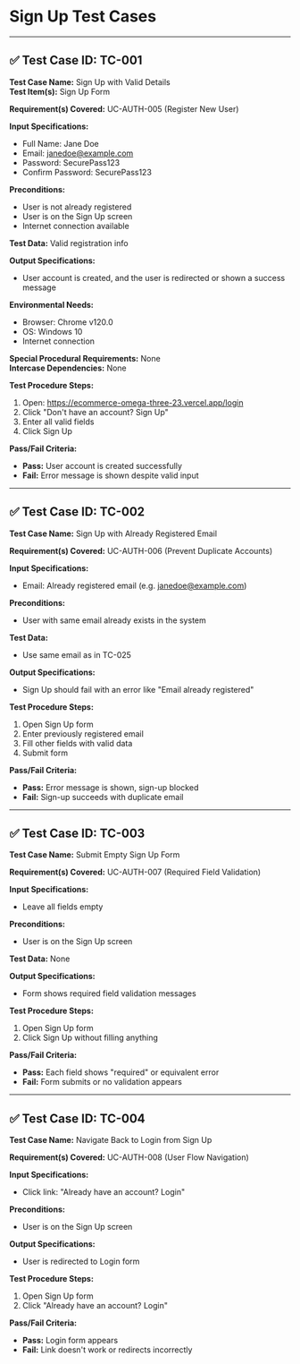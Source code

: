 # Sign Up Test Cases

---

## ✅ Test Case ID: TC-001

**Test Case Name:** Sign Up with Valid Details  
**Test Item(s):** Sign Up Form

**Requirement(s) Covered:** UC-AUTH-005 (Register New User)

**Input Specifications:**

- Full Name: Jane Doe
- Email: janedoe@example.com
- Password: SecurePass123
- Confirm Password: SecurePass123

**Preconditions:**

- User is not already registered
- User is on the Sign Up screen
- Internet connection available

**Test Data:** Valid registration info

**Output Specifications:**

- User account is created, and the user is redirected or shown a success message

**Environmental Needs:**

- Browser: Chrome v120.0
- OS: Windows 10
- Internet connection

**Special Procedural Requirements:** None  
**Intercase Dependencies:** None

**Test Procedure Steps:**

1. Open: https://ecommerce-omega-three-23.vercel.app/login
2. Click "Don't have an account? Sign Up"
3. Enter all valid fields
4. Click Sign Up

**Pass/Fail Criteria:**

- **Pass:** User account is created successfully
- **Fail:** Error message is shown despite valid input

---

## ✅ Test Case ID: TC-002

**Test Case Name:** Sign Up with Already Registered Email

**Requirement(s) Covered:** UC-AUTH-006 (Prevent Duplicate Accounts)

**Input Specifications:**

- Email: Already registered email (e.g. janedoe@example.com)

**Preconditions:**

- User with same email already exists in the system

**Test Data:**

- Use same email as in TC-025

**Output Specifications:**

- Sign Up should fail with an error like "Email already registered"

**Test Procedure Steps:**

1. Open Sign Up form
2. Enter previously registered email
3. Fill other fields with valid data
4. Submit form

**Pass/Fail Criteria:**

- **Pass:** Error message is shown, sign-up blocked
- **Fail:** Sign-up succeeds with duplicate email

---

## ✅ Test Case ID: TC-003

**Test Case Name:** Submit Empty Sign Up Form

**Requirement(s) Covered:** UC-AUTH-007 (Required Field Validation)

**Input Specifications:**

- Leave all fields empty

**Preconditions:**

- User is on the Sign Up screen

**Test Data:** None

**Output Specifications:**

- Form shows required field validation messages

**Test Procedure Steps:**

1. Open Sign Up form
2. Click Sign Up without filling anything

**Pass/Fail Criteria:**

- **Pass:** Each field shows "required" or equivalent error
- **Fail:** Form submits or no validation appears

---

## ✅ Test Case ID: TC-004

**Test Case Name:** Navigate Back to Login from Sign Up

**Requirement(s) Covered:** UC-AUTH-008 (User Flow Navigation)

**Input Specifications:**

- Click link: "Already have an account? Login"

**Preconditions:**

- User is on the Sign Up screen

**Output Specifications:**

- User is redirected to Login form

**Test Procedure Steps:**

1. Open Sign Up form
2. Click "Already have an account? Login"

**Pass/Fail Criteria:**

- **Pass:** Login form appears
- **Fail:** Link doesn't work or redirects incorrectly

